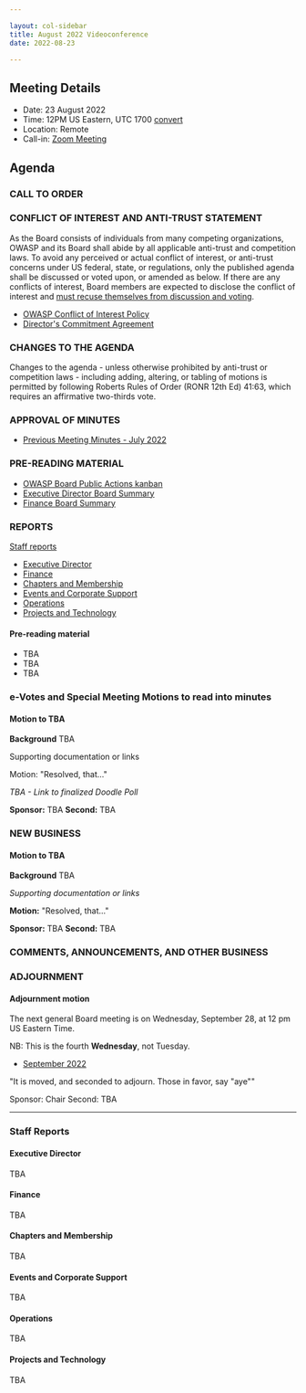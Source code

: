 ```yaml
---

layout: col-sidebar
title: August 2022 Videoconference
date: 2022-08-23

---
```


## Meeting Details

- Date: 23 August 2022
- Time: 12PM US Eastern, UTC 1700 [convert](https://www.timeanddate.com/worldclock/meetingdetails.html?year=2022&month=8&day=23&hour=17&min=0&sec=0&p1=398&p2=16&p3=110&p4=197&p5=217&p6=136&p7=179&p8=438)
- Location: Remote
- Call-in: [Zoom Meeting](https://us06web.zoom.us/j/83392905205?pwd=bXpFOG1oSEMwUTJBTjlQMzVsT1FQdz09)

## Agenda

### CALL TO ORDER

<!--
Board Members
- Vandana Verma Sehgal, Grant Ongers, Avi Douglen, Glenn ten Cate, Martin Knobloch, Joubin Jabbari, Bil Corry.

Guests
Andrew van der Stock, Tom Pappas, Dawn Aitken, Harold Blankenship, Lisa Jones, Kelly Santalucia, Lauren Thomas
-->

### CONFLICT OF INTEREST AND ANTI-TRUST STATEMENT

As the Board consists of individuals from many competing organizations, OWASP and its Board shall abide by all applicable anti-trust and competition laws. To avoid any perceived or actual conflict of interest, or anti-trust concerns under US federal, state, or regulations, only the published agenda shall be discussed or voted upon, or amended as below. If there are any conflicts of interest, Board members are expected to disclose the conflict of interest and [must recuse themselves from discussion and voting](https://owasp.org/www-policy/legal/bylaws#section-702-disclosure-required).

- [OWASP Conflict of Interest Policy](https://owasp.org/www-policy/operational/conflict-of-interest)
- [Director's Commitment Agreement](https://owasp.org/www-policy/legal/directors-committment-agreement)

### CHANGES TO THE AGENDA

Changes to the agenda - unless otherwise prohibited by anti-trust or competition laws - including adding, altering, or tabling of motions is permitted by following Roberts Rules of Order (RONR 12th Ed) 41:63, which requires an affirmative two-thirds vote.

### APPROVAL OF MINUTES

- [Previous Meeting Minutes - July 2022](/www-board/minutes/202207)

### PRE-READING MATERIAL

- [OWASP Board Public Actions kanban](https://github.com/OWASP/www-board/projects/1)
- [Executive Director Board Summary](TBA)
- [Finance Board Summary](TBA)

### REPORTS

[Staff reports](#staff-reports)

- [Executive Director](#executive-director)
- [Finance](#finance)
- [Chapters and Membership](#chapters-and-membership)
- [Events and Corporate Support](#events-and-corporate-support)
- [Operations](#operations)
- [Projects and Technology](#projects-and-technology)

#### Pre-reading material

- TBA
- TBA
- TBA

### e-Votes and Special Meeting Motions to read into minutes

#### Motion to TBA

**Background** TBA

Supporting documentation or links

Motion: "Resolved, that..."

*TBA - Link to finalized Doodle Poll*

**Sponsor:** TBA
**Second:** TBA

### NEW BUSINESS

#### Motion to TBA

**Background** TBA

*Supporting documentation or links*

**Motion:** "Resolved, that..."

**Sponsor:** TBA
**Second:** TBA

### COMMENTS, ANNOUNCEMENTS, AND OTHER BUSINESS

### ADJOURNMENT

#### Adjournment motion

The next general Board meeting is on Wednesday, September 28, at 12 pm US Eastern Time.

NB: This is the fourth **Wednesday**, not Tuesday.

- [September 2022](https://owasp.org/www-board/meetings/202209.html)

"It is moved, and seconded to adjourn. Those in favor, say "aye""

Sponsor: Chair
Second: TBA

***

### Staff Reports

#### Executive Director

TBA

#### Finance

TBA

#### Chapters and Membership

TBA

#### Events and Corporate Support

TBA

#### Operations

TBA

#### Projects and Technology

TBA
